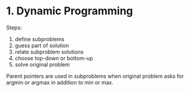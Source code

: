 # 1. Dynamic Programming
Steps:
1. define subproblems
2. guess part of solution
3. relate subproblem solutions
4. choose top-down or bottom-up
5. solve original problem

Parent pointers are used in subproblems when original problem asks for argmin or argmax in addition to min or max.
